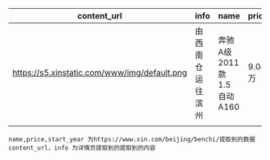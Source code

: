 | content_url | info                                         | name             | price                         | start_year |
| ----------- | -------------------------------------------- | ---------------- | ----------------------------- | ---------- |
| https://s5.xinstatic.com/www/img/default.png | 由西南仓运往滨州 | 奔驰 A级 2011款 1.5 自动 A160 | 9.04万 | 2012年 |
|             |                                              ||||

```
name,price,start_year 为https://www.xin.com/beijing/benchi/提取到的数据
content_url，info 为详情页提取到的提取到的内容

```



